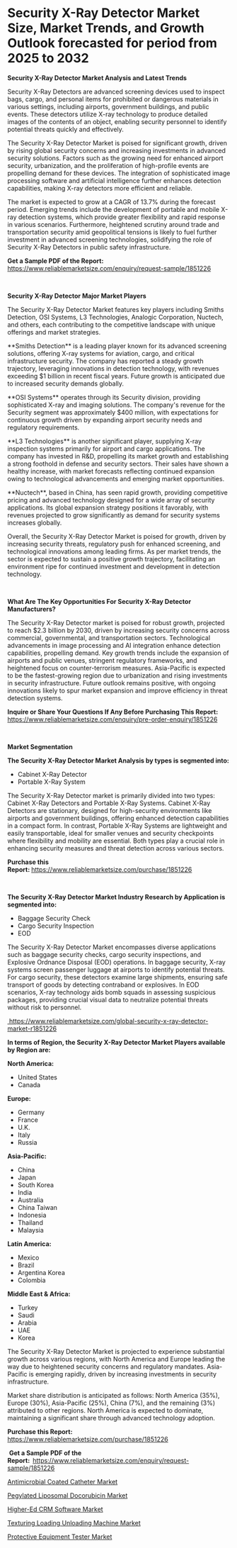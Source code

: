 <p><h1>Security X-Ray Detector Market Size, Market Trends, and Growth Outlook forecasted for period from 2025 to 2032</h1></p><p><strong>Security X-Ray Detector Market Analysis and Latest Trends</strong></p>
<p><p>Security X-Ray Detectors are advanced screening devices used to inspect bags, cargo, and personal items for prohibited or dangerous materials in various settings, including airports, government buildings, and public events. These detectors utilize X-ray technology to produce detailed images of the contents of an object, enabling security personnel to identify potential threats quickly and effectively.</p><p>The Security X-Ray Detector Market is poised for significant growth, driven by rising global security concerns and increasing investments in advanced security solutions. Factors such as the growing need for enhanced airport security, urbanization, and the proliferation of high-profile events are propelling demand for these devices. The integration of sophisticated image processing software and artificial intelligence further enhances detection capabilities, making X-ray detectors more efficient and reliable.</p><p>The market is expected to grow at a CAGR of 13.7% during the forecast period. Emerging trends include the development of portable and mobile X-ray detection systems, which provide greater flexibility and rapid response in various scenarios. Furthermore, heightened scrutiny around trade and transportation security amid geopolitical tensions is likely to fuel further investment in advanced screening technologies, solidifying the role of Security X-Ray Detectors in public safety infrastructure.</p></p>
<p><strong>Get a Sample PDF of the Report:&nbsp;</strong> <a href="https://www.reliablemarketsize.com/enquiry/request-sample/1851226?utm_campaign=1897&utm_medium=2&utm_source=Github&utm_content=ia&utm_term=07012025&utm_id=security-x-ray-detector">https://www.reliablemarketsize.com/enquiry/request-sample/1851226</a></p>
<p>&nbsp;</p>
<p><strong>Security X-Ray Detector Major Market Players</strong></p>
<p><p>The Security X-Ray Detector Market features key players including Smiths Detection, OSI Systems, L3 Technologies, Analogic Corporation, Nuctech, and others, each contributing to the competitive landscape with unique offerings and market strategies.</p><p>**Smiths Detection** is a leading player known for its advanced screening solutions, offering X-ray systems for aviation, cargo, and critical infrastructure security. The company has reported a steady growth trajectory, leveraging innovations in detection technology, with revenues exceeding $1 billion in recent fiscal years. Future growth is anticipated due to increased security demands globally.</p><p>**OSI Systems** operates through its Security division, providing sophisticated X-ray and imaging solutions. The company's revenue for the Security segment was approximately $400 million, with expectations for continuous growth driven by expanding airport security needs and regulatory requirements.</p><p>**L3 Technologies** is another significant player, supplying X-ray inspection systems primarily for airport and cargo applications. The company has invested in R&D, propelling its market growth and establishing a strong foothold in defense and security sectors. Their sales have shown a healthy increase, with market forecasts reflecting continued expansion owing to technological advancements and emerging market opportunities.</p><p>**Nuctech**, based in China, has seen rapid growth, providing competitive pricing and advanced technology designed for a wide array of security applications. Its global expansion strategy positions it favorably, with revenues projected to grow significantly as demand for security systems increases globally.</p><p>Overall, the Security X-Ray Detector Market is poised for growth, driven by increasing security threats, regulatory push for enhanced screening, and technological innovations among leading firms. As per market trends, the sector is expected to sustain a positive growth trajectory, facilitating an environment ripe for continued investment and development in detection technology.</p></p>
<p>&nbsp;</p>
<p><strong>What Are The Key Opportunities For Security X-Ray Detector Manufacturers?</strong></p>
<p><p>The Security X-Ray Detector market is poised for robust growth, projected to reach $2.3 billion by 2030, driven by increasing security concerns across commercial, governmental, and transportation sectors. Technological advancements in image processing and AI integration enhance detection capabilities, propelling demand. Key growth trends include the expansion of airports and public venues, stringent regulatory frameworks, and heightened focus on counter-terrorism measures. Asia-Pacific is expected to be the fastest-growing region due to urbanization and rising investments in security infrastructure. Future outlook remains positive, with ongoing innovations likely to spur market expansion and improve efficiency in threat detection systems.</p></p>
<p><strong>Inquire or Share Your Questions If Any Before Purchasing This Report:</strong> <a href="https://www.reliablemarketsize.com/enquiry/pre-order-enquiry/1851226?utm_campaign=1897&utm_medium=2&utm_source=Github&utm_content=ia&utm_term=07012025&utm_id=security-x-ray-detector">https://www.reliablemarketsize.com/enquiry/pre-order-enquiry/1851226</a></p>
<p>&nbsp;</p>
<p><strong>Market Segmentation</strong></p>
<p><strong>The Security X-Ray Detector Market Analysis by types is segmented into:</strong></p>
<p><ul><li>Cabinet X-Ray Detector</li><li>Portable X-Ray System</li></ul></p>
<p><p>The Security X-Ray Detector market is primarily divided into two types: Cabinet X-Ray Detectors and Portable X-Ray Systems. Cabinet X-Ray Detectors are stationary, designed for high-security environments like airports and government buildings, offering enhanced detection capabilities in a compact form. In contrast, Portable X-Ray Systems are lightweight and easily transportable, ideal for smaller venues and security checkpoints where flexibility and mobility are essential. Both types play a crucial role in enhancing security measures and threat detection across various sectors.</p></p>
<p><strong>Purchase this Report:&nbsp;</strong><a href="https://www.reliablemarketsize.com/purchase/1851226?utm_campaign=1897&utm_medium=2&utm_source=Github&utm_content=ia&utm_term=07012025&utm_id=security-x-ray-detector">https://www.reliablemarketsize.com/purchase/1851226</a></p>
<p>&nbsp;</p>
<p><strong>The Security X-Ray Detector Market Industry Research by Application is segmented into:</strong></p>
<p><ul><li>Baggage Security Check</li><li>Cargo Security Inspection</li><li>EOD</li></ul></p>
<p><p>The Security X-Ray Detector Market encompasses diverse applications such as baggage security checks, cargo security inspections, and Explosive Ordnance Disposal (EOD) operations. In baggage security, X-ray systems screen passenger luggage at airports to identify potential threats. For cargo security, these detectors examine large shipments, ensuring safe transport of goods by detecting contraband or explosives. In EOD scenarios, X-ray technology aids bomb squads in assessing suspicious packages, providing crucial visual data to neutralize potential threats without risk to personnel.</p></p>
<p><a href="https://www.reliablemarketsize.com/global-security-x-ray-detector-market-r1851226?utm_campaign=1897&utm_medium=2&utm_source=Github&utm_content=ia&utm_term=07012025&utm_id=security-x-ray-detector">&nbsp;https://www.reliablemarketsize.com/global-security-x-ray-detector-market-r1851226</a></p>
<p><strong>In terms of Region, the Security X-Ray Detector Market Players available by Region are:</strong></p>
<p>
    <p> <strong> North America: </strong>
        <ul>
            <li>United States</li>
            <li>Canada</li>
        </ul>
        </p> 
    <p> <strong> Europe: </strong>
        <ul>
            <li>Germany</li>
            <li>France</li>
            <li>U.K.</li>
            <li>Italy</li>
            <li>Russia</li>
        </ul>
        </p> 
    <p> <strong> Asia-Pacific: </strong>
        <ul>
            <li>China</li>
            <li>Japan</li>
            <li>South Korea</li>
            <li>India</li>
            <li>Australia</li>
            <li>China Taiwan</li>
            <li>Indonesia</li>
            <li>Thailand</li>
            <li>Malaysia</li>
        </ul>
        </p> 
    <p> <strong> Latin America: </strong>
        <ul>
            <li>Mexico</li>
            <li>Brazil</li>
            <li>Argentina Korea</li>
            <li>Colombia</li>
        </ul>
        </p> 
    <p> <strong> Middle East & Africa: </strong>
        <ul>
            <li>Turkey</li>
            <li>Saudi</li>
            <li>Arabia</li>
            <li>UAE</li>
            <li>Korea</li>
        </ul>
    </p>
    </p>
<p><p>The Security X-Ray Detector Market is projected to experience substantial growth across various regions, with North America and Europe leading the way due to heightened security concerns and regulatory mandates. Asia-Pacific is emerging rapidly, driven by increasing investments in security infrastructure. </p><p>Market share distribution is anticipated as follows: North America (35%), Europe (30%), Asia-Pacific (25%), China (7%), and the remaining (3%) attributed to other regions. North America is expected to dominate, maintaining a significant share through advanced technology adoption.</p></p>
<p><strong>Purchase this Report: </strong><a href="https://www.reliablemarketsize.com/purchase/1851226?utm_campaign=1897&utm_medium=2&utm_source=Github&utm_content=ia&utm_term=07012025&utm_id=security-x-ray-detector">https://www.reliablemarketsize.com/purchase/1851226</a></p>
<p>&nbsp;<strong>Get a Sample PDF of the Report:&nbsp;&nbsp;</strong><a href="https://www.reliablemarketsize.com/enquiry/request-sample/1851226?utm_campaign=1897&utm_medium=2&utm_source=Github&utm_content=ia&utm_term=07012025&utm_id=security-x-ray-detector">https://www.reliablemarketsize.com/enquiry/request-sample/1851226</a></p>
<p><strong></strong></p>
<p><p><a href="https://www.linkedin.com/pulse/comprehensive-breakdown-antimicrobial-coated-catheter-markets-deuzf?utm_campaign=1897&utm_medium=2&utm_source=Github&utm_content=ia&utm_term=07012025&utm_id=security-x-ray-detector">Antimicrobial Coated Catheter Market</a></p><p><a href="https://www.linkedin.com/pulse/pegylated-liposomal-docorubicin-market-study-strategies-ww9je?utm_campaign=1897&utm_medium=2&utm_source=Github&utm_content=ia&utm_term=07012025&utm_id=security-x-ray-detector">Pegylated Liposomal Docorubicin Market</a></p><p><a href="https://www.linkedin.com/pulse/forecasting-growth-higher-ed-crm-software-market-size-scope-5kt4e?utm_campaign=1897&utm_medium=2&utm_source=Github&utm_content=ia&utm_term=07012025&utm_id=security-x-ray-detector">Higher-Ed CRM Software Market</a></p><p><a href="https://github.com/ChiragRP21/Market-Research-Report-List-6/blob/main/texturing-loading-unloading-machine-market.md?utm_campaign=1897&utm_medium=2&utm_source=Github&utm_content=ia&utm_term=07012025&utm_id=security-x-ray-detector">Texturing Loading Unloading Machine Market</a></p><p><a href="https://www.linkedin.com/pulse/projected-revenue-growth-protective-equipment-tester-market-3mx0e?utm_campaign=1897&utm_medium=2&utm_source=Github&utm_content=ia&utm_term=07012025&utm_id=security-x-ray-detector">Protective Equipment Tester Market</a></p></p>